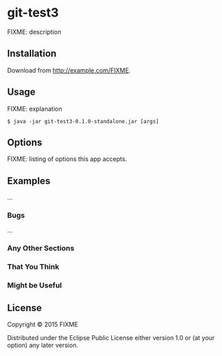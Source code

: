 # git-test3

FIXME: description

## Installation

Download from http://example.com/FIXME.

## Usage

FIXME: explanation

    $ java -jar git-test3-0.1.0-standalone.jar [args]

## Options

FIXME: listing of options this app accepts.

## Examples

...

### Bugs

...

### Any Other Sections
### That You Think
### Might be Useful

## License

Copyright © 2015 FIXME

Distributed under the Eclipse Public License either version 1.0 or (at
your option) any later version.
